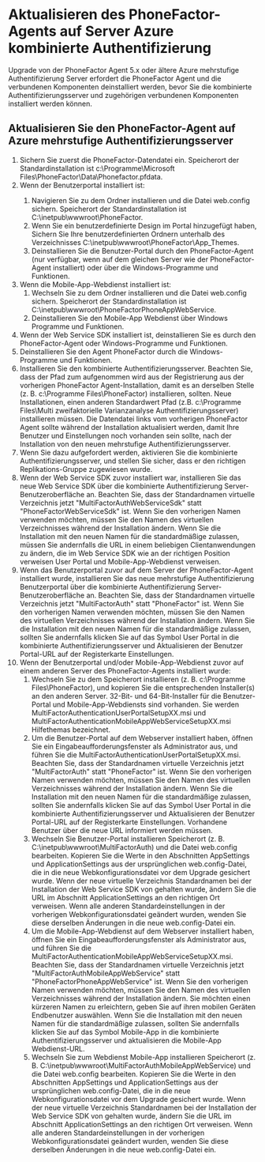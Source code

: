 <properties 
    pageTitle="Aktualisieren des PhoneFactor-Agents auf Server Azure kombinierte Authentifizierung"
    description="Dieses Dokument beschreibt, wie Sie erste Schritte mit Azure MFA-Server und wie Sie die ältere Phonefactor-Agents aktualisieren."
    services="multi-factor-authentication"
    documentationCenter=""
    authors="kgremban"
    manager="femila"
    editor="curtland"/>

<tags
    ms.service="multi-factor-authentication"
    ms.workload="identity"
    ms.tgt_pltfrm="na"
    ms.devlang="na"
    ms.topic="get-started-article"
    ms.date="08/04/2016"
    ms.author="kgremban"/>

# <a name="upgrading-the-phonefactor-agent-to-azure-multi-factor-authentication-server"></a>Aktualisieren des PhoneFactor-Agents auf Server Azure kombinierte Authentifizierung

Upgrade von der PhoneFactor Agent 5.x oder ältere Azure mehrstufige Authentifizierung Server erfordert die PhoneFactor Agent und die verbundenen Komponenten deinstalliert werden, bevor Sie die kombinierte Authentifizierungsserver und zugehörigen verbundenen Komponenten installiert werden können.

## <a name="to-upgrade-the-phonefactor-agent-to-azure-multi-factor-authentication-server"></a>Aktualisieren Sie den PhoneFactor-Agent auf Azure mehrstufige Authentifizierungsserver
<ol>
<li>Sichern Sie zuerst die PhoneFactor-Datendatei ein. Speicherort der Standardinstallation ist c:\Programme\Microsoft Files\PhoneFactor\Data\Phonefactor.pfdata.


<li>Wenn der Benutzerportal installiert ist:</li>
<ol>
<li>Navigieren Sie zu dem Ordner installieren und die Datei web.config sichern. Speicherort der Standardinstallation ist C:\inetpub\wwwroot\PhoneFactor.</li>


<li>Wenn Sie ein benutzerdefinierte Design im Portal hinzugefügt haben, Sichern Sie Ihre benutzerdefinierten Ordnern unterhalb des Verzeichnisses C:\inetpub\wwwroot\PhoneFactor\App_Themes.</li>


<li>Deinstallieren Sie die Benutzer-Portal durch den PhoneFactor-Agent (nur verfügbar, wenn auf dem gleichen Server wie der PhoneFactor-Agent installiert) oder über die Windows-Programme und Funktionen.</li></ol>




<li>Wenn die Mobile-App-Webdienst installiert ist:
<ol>
<li>Wechseln Sie zu dem Ordner installieren und die Datei web.config sichern. Speicherort der Standardinstallation ist C:\inetpub\wwwroot\PhoneFactorPhoneAppWebService.</li>
<li>Deinstallieren Sie den Mobile-App Webdienst über Windows Programme und Funktionen.</li></ol>

<li>Wenn der Web Service SDK installiert ist, deinstallieren Sie es durch den PhoneFactor-Agent oder Windows-Programme und Funktionen.

<li>Deinstallieren Sie den Agent PhoneFactor durch die Windows-Programme und Funktionen.

<li>Installieren Sie den kombinierte Authentifizierungsserver. Beachten Sie, dass der Pfad zum aufgenommen wird aus der Registrierung aus der vorherigen PhoneFactor Agent-Installation, damit es an derselben Stelle (z. B. c:\Programme Files\PhoneFactor) installieren, sollten. Neue Installationen, einen anderen Standardwert Pfad (z.B. c:\Programme Files\Multi zweifaktorielle Varianzanalyse Authentifizierungsserver) installieren müssen. Die Datendatei links vom vorherigen PhoneFactor Agent sollte während der Installation aktualisiert werden, damit Ihre Benutzer und Einstellungen noch vorhanden sein sollte, nach der Installation von den neuen mehrstufige Authentifizierungsserver.

<li>Wenn Sie dazu aufgefordert werden, aktivieren Sie die kombinierte Authentifizierungsserver, und stellen Sie sicher, dass er den richtigen Replikations-Gruppe zugewiesen wurde.

<li>Wenn der Web Service SDK zuvor installiert war, installieren Sie das neue Web Service SDK über die kombinierte Authentifizierung Server-Benutzeroberfläche an. Beachten Sie, dass der Standardnamen virtuelle Verzeichnis jetzt "MultiFactorAuthWebServiceSdk" statt "PhoneFactorWebServiceSdk" ist. Wenn Sie den vorherigen Namen verwenden möchten, müssen Sie den Namen des virtuellen Verzeichnisses während der Installation ändern. Wenn Sie die Installation mit den neuen Namen für die standardmäßige zulassen, müssen Sie andernfalls die URL in einem beliebigen Clientanwendungen zu ändern, die im Web Service SDK wie an der richtigen Position verweisen User Portal und Mobile-App-Webdienst verweisen.

<li>Wenn das Benutzerportal zuvor auf dem Server der PhoneFactor-Agent installiert wurde, installieren Sie das neue mehrstufige Authentifizierung Benutzerportal über die kombinierte Authentifizierung Server-Benutzeroberfläche an. Beachten Sie, dass der Standardnamen virtuelle Verzeichnis jetzt "MultiFactorAuth" statt "PhoneFactor" ist. Wenn Sie den vorherigen Namen verwenden möchten, müssen Sie den Namen des virtuellen Verzeichnisses während der Installation ändern. Wenn Sie die Installation mit den neuen Namen für die standardmäßige zulassen, sollten Sie andernfalls klicken Sie auf das Symbol User Portal in die kombinierte Authentifizierungsserver und Aktualisieren der Benutzer Portal-URL auf der Registerkarte Einstellungen.

<li>Wenn der Benutzerportal und/oder Mobile-App-Webdienst zuvor auf einem anderen Server des PhoneFactor-Agents installiert wurde:
<ol>
<li>Wechseln Sie zu dem Speicherort installieren (z. B. c:\Programme Files\PhoneFactor), und kopieren Sie die entsprechenden Installer(s) an den anderen Server. 32-Bit- und 64-Bit-Installer für die Benutzer-Portal und Mobile-App-Webdiensts sind vorhanden. Sie werden MultiFactorAuthenticationUserPortalSetupXX.msi und MultiFactorAuthenticationMobileAppWebServiceSetupXX.msi Hilfethemas bezeichnet.</li>
<li>Um die Benutzer-Portal auf dem Webserver installiert haben, öffnen Sie ein Eingabeaufforderungsfenster als Administrator aus, und führen Sie die MultiFactorAuthenticationUserPortalSetupXX.msi. Beachten Sie, dass der Standardnamen virtuelle Verzeichnis jetzt "MultiFactorAuth" statt "PhoneFactor" ist. Wenn Sie den vorherigen Namen verwenden möchten, müssen Sie den Namen des virtuellen Verzeichnisses während der Installation ändern. Wenn Sie die Installation mit den neuen Namen für die standardmäßige zulassen, sollten Sie andernfalls klicken Sie auf das Symbol User Portal in die kombinierte Authentifizierungsserver und Aktualisieren der Benutzer Portal-URL auf der Registerkarte Einstellungen. Vorhandene Benutzer über die neue URL informiert werden müssen.</li>
<li>Wechseln Sie Benutzer-Portal installieren Speicherort (z. B. C:\inetpub\wwwroot\MultiFactorAuth) und die Datei web.config bearbeiten. Kopieren Sie die Werte in den Abschnitten AppSettings und ApplicationSettings aus der ursprünglichen web.config-Datei, die in die neue Webkonfigurationsdatei vor dem Upgrade gesichert wurde. Wenn der neue virtuelle Verzeichnis Standardnamen bei der Installation der Web Service SDK von gehalten wurde, ändern Sie die URL im Abschnitt ApplicationSettings an den richtigen Ort verweisen. Wenn alle anderen Standardeinstellungen in der vorherigen Webkonfigurationsdatei geändert wurden, wenden Sie diese derselben Änderungen in die neue web.config-Datei ein.</li>
<li>Um die Mobile-App-Webdienst auf dem Webserver installiert haben, öffnen Sie ein Eingabeaufforderungsfenster als Administrator aus, und führen Sie die MultiFactorAuthenticationMobileAppWebServiceSetupXX.msi. Beachten Sie, dass der Standardnamen virtuelle Verzeichnis jetzt "MultiFactorAuthMobileAppWebService" statt "PhoneFactorPhoneAppWebService" ist. Wenn Sie den vorherigen Namen verwenden möchten, müssen Sie den Namen des virtuellen Verzeichnisses während der Installation ändern. Sie möchten einen kürzeren Namen zu erleichtern, geben Sie auf ihren mobilen Geräten Endbenutzer auswählen. Wenn Sie die Installation mit den neuen Namen für die standardmäßige zulassen, sollten Sie andernfalls klicken Sie auf das Symbol Mobile-App in die kombinierte Authentifizierungsserver und aktualisieren die Mobile-App Webdienst-URL.</li>
<li>Wechseln Sie zum Webdienst Mobile-App installieren Speicherort (z. B. C:\inetpub\wwwroot\MultiFactorAuthMobileAppWebService) und die Datei web.config bearbeiten. Kopieren Sie die Werte in den Abschnitten AppSettings und ApplicationSettings aus der ursprünglichen web.config-Datei, die in die neue Webkonfigurationsdatei vor dem Upgrade gesichert wurde. Wenn der neue virtuelle Verzeichnis Standardnamen bei der Installation der Web Service SDK von gehalten wurde, ändern Sie die URL im Abschnitt ApplicationSettings an den richtigen Ort verweisen. Wenn alle anderen Standardeinstellungen in der vorherigen Webkonfigurationsdatei geändert wurden, wenden Sie diese derselben Änderungen in die neue web.config-Datei ein.</li></ol>
